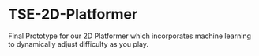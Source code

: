 # TSE-2D-Platformer
Final Prototype for our 2D Platformer which incorporates machine learning to dynamically adjust difficulty as you play.
